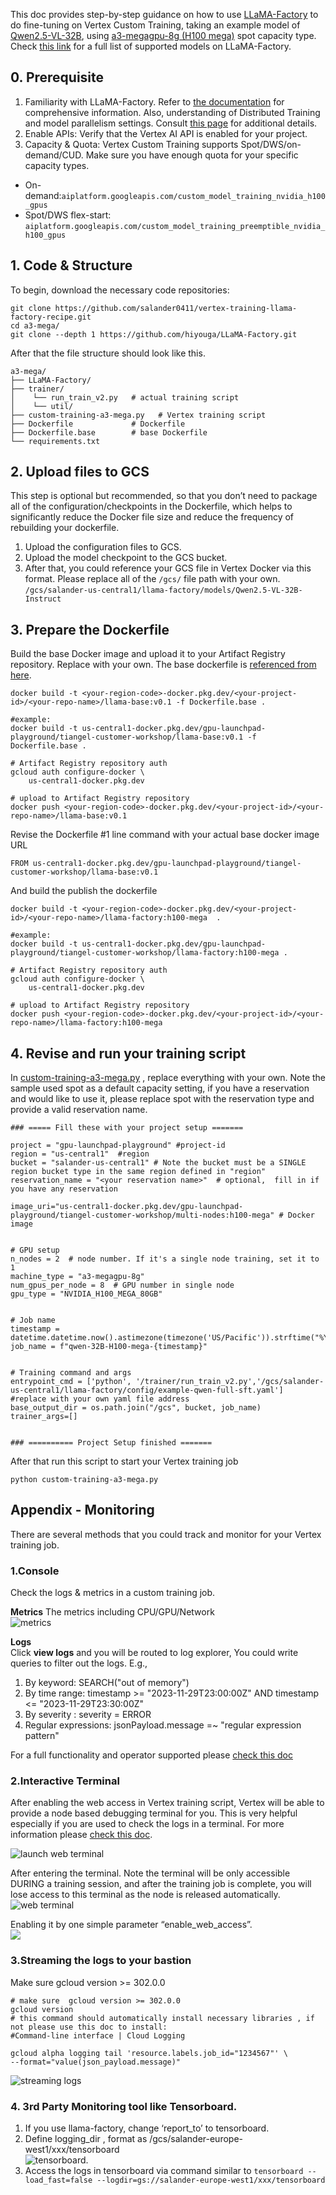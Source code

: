 This doc provides step-by-step guidance on how to use [LLaMA-Factory](https://github.com/hiyouga/LLaMA-Factory) to do fine-tuning on Vertex Custom Training, taking an example model of [Qwen2.5-VL-32B](https://huggingface.co/Qwen/Qwen2.5-VL-32B-Instruct), using [a3-megagpu-8g (H100 mega)](https://cloud.google.com/compute/docs/gpus#h100-gpus) spot capacity type.  Check [this link](https://github.com/hiyouga/LLaMA-Factory?tab=readme-ov-file#supported-models) for a full list of supported models on LLaMA-Factory.

## 0. Prerequisite  
1. Familiarity with LLaMA-Factory. Refer to [the documentation](https://llamafactory.readthedocs.io/en/latest/) for comprehensive information. Also, understanding of Distributed Training and model parallelism settings. Consult [this page](https://llamafactory.readthedocs.io/en/latest/advanced/distributed.html#) for additional details.
2. Enable APIs: Verify that the Vertex AI API is enabled for your project.
3. Capacity & Quota: Vertex Custom Training supports Spot/DWS/on-demand/CUD. Make sure you have enough quota for your specific capacity types. 
- On-demand:``aiplatform.googleapis.com/custom_model_training_nvidia_h100_gpus`` 
- Spot/DWS flex-start: ``aiplatform.googleapis.com/custom_model_training_preemptible_nvidia_h100_gpus`` 

## 1. Code & Structure  

To begin, download the necessary code repositories:
``` 
git clone https://github.com/salander0411/vertex-training-llama-factory-recipe.git
cd a3-mega/
git clone --depth 1 https://github.com/hiyouga/LLaMA-Factory.git
```  

After that the file structure should look like this.    
``` 
a3-mega/
├── LLaMA-Factory/ 
├── trainer/
│    └── run_train_v2.py   # actual training script
│    └── util/
├── custom-training-a3-mega.py   # Vertex training script
├── Dockerfile             # Dockerfile
├── Dockerfile.base        # base Dockerfile
└── requirements.txt  
```  

## 2. Upload files to GCS  
This step is optional but recommended, so that you don’t need to package all of the configuration/checkpoints in the Dockerfile, which helps to significantly reduce the Docker file size and reduce the frequency of rebuilding your dockerfile. 
1. Upload the configuration files to GCS. 
2. Upload the model checkpoint to the GCS bucket. 
3. After that,  you could reference your GCS file in Vertex Docker via this format. Please replace all of the `/gcs/` file path with your own.  ``/gcs/salander-us-central1/llama-factory/models/Qwen2.5-VL-32B-Instruct``

## 3. Prepare the Dockerfile  
Build the base Docker image and upload it to your Artifact Registry repository. Replace <Your-region-code> <your-project-id><your-repo-name>  with your own.  The base dockerfile is [referenced from here](https://github.com/hiyouga/LLaMA-Factory/blob/main/docker/docker-cuda/Dockerfile.base). 

```  
docker build -t <your-region-code>-docker.pkg.dev/<your-project-id>/<your-repo-name>/llama-base:v0.1 -f Dockerfile.base .

#example:  
docker build -t us-central1-docker.pkg.dev/gpu-launchpad-playground/tiangel-customer-workshop/llama-base:v0.1 -f Dockerfile.base .

# Artifact Registry repository auth 
gcloud auth configure-docker \
    us-central1-docker.pkg.dev

# upload to Artifact Registry repository 
docker push <your-region-code>-docker.pkg.dev/<your-project-id>/<your-repo-name>/llama-base:v0.1
```  

Revise the Dockerfile #1 line command with your actual base docker image URL
```  
FROM us-central1-docker.pkg.dev/gpu-launchpad-playground/tiangel-customer-workshop/llama-base:v0.1
```  

And build the publish the dockerfile
```
docker build -t <your-region-code>-docker.pkg.dev/<your-project-id>/<your-repo-name>/llama-factory:h100-mega  .

#example:  
docker build -t us-central1-docker.pkg.dev/gpu-launchpad-playground/tiangel-customer-workshop/llama-factory:h100-mega .

# Artifact Registry repository auth 
gcloud auth configure-docker \
    us-central1-docker.pkg.dev

# upload to Artifact Registry repository 
docker push <your-region-code>-docker.pkg.dev/<your-project-id>/<your-repo-name>/llama-factory:h100-mega

```

## 4. Revise and run your training script
In [custom-training-a3-mega.py](https://github.com/salander0411/vertex-training-llama-factory-recipe/blob/main/custom-training-a3-mega.py) , replace everything with your own. Note the sample used spot as a default capacity setting,  if you have a reservation and would like to use it, please replace spot with the reservation type and provide a valid reservation name. 

```   
### ===== Fill these with your project setup ======= 

project = "gpu-launchpad-playground" #project-id
region = "us-central1"  #region
bucket = "salander-us-central1" # Note the bucket must be a SINGLE region bucket type in the same region defined in "region"
reservation_name = "<your reservation name>"  # optional,  fill in if you have any reservation

image_uri="us-central1-docker.pkg.dev/gpu-launchpad-playground/tiangel-customer-workshop/multi-nodes:h100-mega" # Docker image


# GPU setup
n_nodes = 2  # node number. If it's a single node training, set it to 1
machine_type = "a3-megagpu-8g" 
num_gpus_per_node = 8  # GPU number in single node
gpu_type = "NVIDIA_H100_MEGA_80GB"


# Job name
timestamp = datetime.datetime.now().astimezone(timezone('US/Pacific')).strftime("%Y%m%d_%H%M%S")
job_name = f"qwen-32B-H100-mega-{timestamp}"


# Training command and args
entrypoint_cmd = ['python', '/trainer/run_train_v2.py','/gcs/salander-us-central1/llama-factory/config/example-qwen-full-sft.yaml']  #replace with your own yaml file address
base_output_dir = os.path.join("/gcs", bucket, job_name)
trainer_args=[]


### ========== Project Setup finished ======= 

```   

After that run this script to start your Vertex training job   

```
python custom-training-a3-mega.py 
```

## Appendix - Monitoring 

There are several methods that you could track and monitor for your Vertex training job.

### 1.Console
Check the logs & metrics in a custom training job. 

**Metrics**
The metrics including CPU/GPU/Network   
![metrics](../images/[vertex%20training]metrics.png)

**Logs**  
Click **view logs** and you will be routed to log explorer, You could write queries to filter out the logs. E.g.,
1. By keyword:  SEARCH("out of memory")
2. By time range: timestamp >= "2023-11-29T23:00:00Z" AND timestamp <= "2023-11-29T23:30:00Z"
3. By severity :  severity = ERROR
4. Regular expressions:  jsonPayload.message =~ "regular expression pattern"

For a full functionality and operator supported  please [check this doc](https://cloud.google.com/logging/docs/view/logging-query-language)

### 2.Interactive Terminal
After enabling the web access in Vertex training script, Vertex will be able to provide a node based debugging terminal for you.  This is very helpful especially if you are used to check the logs in a terminal.  For more information please [check this doc](https://cloud.google.com/vertex-ai/docs/training/monitor-debug-interactive-shell).     

![launch web terminal](../images/[vertex%20training]%20launch%20web%20terminal.png)


After entering the terminal.  Note the terminal will be only accessible DURING a training session, and after the training job is complete, you will lose access to this terminal as the node is released automatically.   
![web terminal](../images/[vertex%20training]%20web%20terminal.png)

Enabling it by one simple parameter “enable_web_access”.   
![](../images/[vertex%20training]%20enable%20web%20access.png)

### 3.Streaming the logs to your bastion  
Make sure gcloud version >= 302.0.0  
```   
# make sure  gcloud version >= 302.0.0
gcloud version
# this command should automatically install necessary libraries , if not please use this doc to install: 
#Command-line interface | Cloud Logging

gcloud alpha logging tail 'resource.labels.job_id="1234567"' \
--format="value(json_payload.message)"

```      
![streaming logs](../images/[vertex%20training]%20streaming%20logs.png)   

### 4. 3rd Party Monitoring tool like Tensorboard. 

1. If you use llama-factory, change ‘report_to’ to tensorboard. 
2. Define logging_dir , format as /gcs/salander-europe-west1/xxx/tensorboard  
![tensorboard](../images/[vertex%20training]%20enable%20tensorboard.png).  
3. Access the logs in tensorboard via command  similar to ``tensorboard --load_fast=false --logdir=gs://salander-europe-west1/xxx/tensorboard``